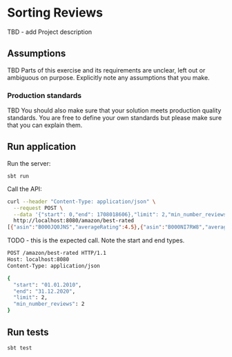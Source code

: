 # Sorting Reviews

TBD - add Project description

## Assumptions
TBD
Parts of this exercise and its requirements are unclear, left out or ambiguous on purpose. 
Explicitly note any assumptions that you make.

### Production standards
TBD
You should also make sure that your solution meets production quality standards. 
You are free to define your own standards but please make sure that you can explain them.

## Run application

Run the server:
```shell
sbt run
```

Call the API:
```bash
curl --header "Content-Type: application/json" \
  --request POST \
  --data '{"start": 0,"end": 1708018606},"limit": 2,"min_number_reviews": 2' \
  http://localhost:8080/amazon/best-rated
[{"asin":"B000JQ0JNS","averageRating":4.5},{"asin":"B000NI7RW8","averageRating":3.6666666666666665},{"asin":"B0002F40AY","averageRating":3.3333333333333335},{"asin":"B00000AQ4N","averageRating":3.0},{"asin":"B000654P8C","averageRating":2.5}]
```

TODO - this is the expected call. Note the start and end types.
```bash
POST /amazon/best-rated HTTP/1.1
Host: localhost:8080
Content-Type: application/json

{
  "start": "01.01.2010",
  "end": "31.12.2020",
  "limit": 2,
  "min_number_reviews": 2
}
```

## Run tests

```shell
sbt test
```
